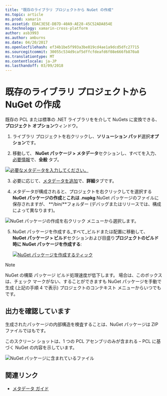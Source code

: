 ```yaml
---
title: "既存のライブラリ プロジェクトから NuGet の作成"
ms.topic: article
ms.prod: xamarin
ms.assetid: EDAC3E5E-DB7D-40A9-AE28-45C52ADA854E
ms.technology: xamarin-cross-platform
author: asb3993
ms.author: amburns
ms.date: 04/20/2017
ms.openlocfilehash: ef34b1be5f993a3be819cd4ae1a9dcd5dfc27715
ms.sourcegitcommit: 30055c534d9caf5dffcfdeafd6f08e666fb870a8
ms.translationtype: MT
ms.contentlocale: ja-JP
ms.lasthandoff: 03/09/2018
---
```

# <a name="creating-a-nuget-from-existing-library-projects"></a>既存のライブラリ プロジェクトから NuGet の作成

既存の PCL または標準の .NET ライブラリをを介して NuGets に変換できる、**プロジェクト オプション**ウィンドウ。

1. ライブラリ プロジェクトを右クリックし、**ソリューション パッド**選択**オプション**です。

2. 移動して、 **NuGet パッケージ > メタデータ**セクションし、すべてを入力、[必要情報](~/cross-platform/app-fundamentals/nuget-multiplatform-libraries/metadata.md)で、**全般** タブ。

  [![](existing-library-images/existing-metadata-sml.png "必要なメタデータを入力してください。")](existing-library-images/existing-metadata.png#lightbox)

3. 必要に応じて、[メタデータを追加](~/cross-platform/app-fundamentals/nuget-multiplatform-libraries/metadata.md)で、**詳細**タブです。

4. メタデータが構成されると、プロジェクトを右クリックしてを選択する**NuGet パッケージの作成**と**これは .nupkg** NuGet パッケージのファイルに保存されますが、 **/bin/**フォルダー (デバッグまたはリリースでは、構成によって異なります)。

  ![](existing-library-images/create-nuget-package.png "NuGet パッケージの作成を右クリック メニューから選択します。")

5. NuGet パッケージを作成する_すべて_ビルドまたは配置に移動して、 **NuGet パッケージ > ビルド**セクションおよび目盛り**プロジェクトのビルド時に NuGet パッケージを作成する**:

    [![](existing-library-images/existing-tickbox-sml.png "NuGet パッケージを作成するティック")](existing-library-images/existing-tickbox.png#lightbox)

> [!NOTE]
> NuGet の構築 パッケージ ビルド処理速度が低下します。 場合は、このボックスは、チェック マークがない、することができますも NuGet パッケージを手動で生成 (上記の手順 4 で表示) プロジェクトのコンテキスト メニューからいつでもです。

## <a name="verifying-the-output"></a>出力を確認しています

生成されたパッケージの内部構造を検査することは、NuGet パッケージは ZIP ファイルではもです。

このスクリーン ショットは、1 つの PCL アセンブリのみが含まれる – PCL に基づく NuGet の内容を示しています。

![](existing-library-images/nuget-output.png "NuGet パッケージに含まれているファイル")


## <a name="related-links"></a>関連リンク

- [メタデータ ガイド](~/cross-platform/app-fundamentals/nuget-multiplatform-libraries/metadata.md)
